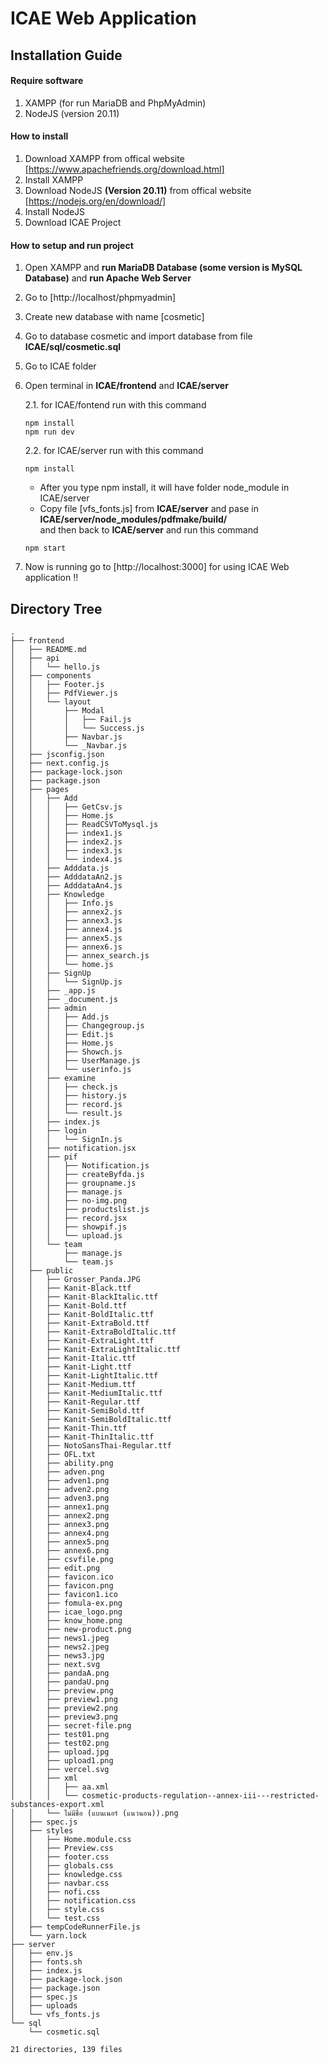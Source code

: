 # ICAE Web Application

## Installation Guide
#### Require software
1. XAMPP (for run MariaDB and PhpMyAdmin)
2. NodeJS (version 20.11)  

#### How to install
1. Download XAMPP from offical website [https://www.apachefriends.org/download.html]
2. Install XAMPP
3. Download NodeJS **(Version 20.11)** from offical website [https://nodejs.org/en/download/]
4. Install NodeJS
5. Download ICAE Project

#### How to setup and run project
1. Open XAMPP and **run MariaDB Database (some version is MySQL Database)** and **run Apache Web Server**
2. Go to [http://localhost/phpmyadmin]
3. Create new database with name [cosmetic]
4. Go to database cosmetic and import database from file **ICAE/sql/cosmetic.sql**
5. Go to ICAE folder
6. Open terminal in **ICAE/frontend** and **ICAE/server**
   
   2.1. for ICAE/fontend run with this command
   ```
   npm install
   npm run dev
   ```
   2.2. for ICAE/server run with this command
   ```
   npm install
   ```
   - After you type npm install, it will have folder node_module in ICAE/server
   - Copy file [vfs_fonts.js] from **ICAE/server** and pase in **ICAE/server/node_modules/pdfmake/build/**  
   and then back to **ICAE/server** and run this command
   ```
   npm start
   ```
8. Now is running go to [http://localhost:3000] for using ICAE Web application !!

## Directory Tree
```
.
├── frontend
│   ├── README.md
│   ├── api
│   │   └── hello.js
│   ├── components
│   │   ├── Footer.js
│   │   ├── PdfViewer.js
│   │   └── layout
│   │       ├── Modal
│   │       │   ├── Fail.js
│   │       │   └── Success.js
│   │       ├── Navbar.js
│   │       └── _Navbar.js
│   ├── jsconfig.json
│   ├── next.config.js
│   ├── package-lock.json
│   ├── package.json
│   ├── pages
│   │   ├── Add
│   │   │   ├── GetCsv.js
│   │   │   ├── Home.js
│   │   │   ├── ReadCSVToMysql.js
│   │   │   ├── index1.js
│   │   │   ├── index2.js
│   │   │   ├── index3.js
│   │   │   └── index4.js
│   │   ├── Adddata.js
│   │   ├── AdddataAn2.js
│   │   ├── AdddataAn4.js
│   │   ├── Knowledge
│   │   │   ├── Info.js
│   │   │   ├── annex2.js
│   │   │   ├── annex3.js
│   │   │   ├── annex4.js
│   │   │   ├── annex5.js
│   │   │   ├── annex6.js
│   │   │   ├── annex_search.js
│   │   │   └── home.js
│   │   ├── SignUp
│   │   │   └── SignUp.js
│   │   ├── _app.js
│   │   ├── _document.js
│   │   ├── admin
│   │   │   ├── Add.js
│   │   │   ├── Changegroup.js
│   │   │   ├── Edit.js
│   │   │   ├── Home.js
│   │   │   ├── Showch.js
│   │   │   ├── UserManage.js
│   │   │   └── userinfo.js
│   │   ├── examine
│   │   │   ├── check.js
│   │   │   ├── history.js
│   │   │   ├── record.js
│   │   │   └── result.js
│   │   ├── index.js
│   │   ├── login
│   │   │   └── SignIn.js
│   │   ├── notification.jsx
│   │   ├── pif
│   │   │   ├── Notification.js
│   │   │   ├── createByfda.js
│   │   │   ├── groupname.js
│   │   │   ├── manage.js
│   │   │   ├── no-img.png
│   │   │   ├── productslist.js
│   │   │   ├── record.jsx
│   │   │   ├── showpif.js
│   │   │   └── upload.js
│   │   └── team
│   │       ├── manage.js
│   │       └── team.js
│   ├── public
│   │   ├── Grosser_Panda.JPG
│   │   ├── Kanit-Black.ttf
│   │   ├── Kanit-BlackItalic.ttf
│   │   ├── Kanit-Bold.ttf
│   │   ├── Kanit-BoldItalic.ttf
│   │   ├── Kanit-ExtraBold.ttf
│   │   ├── Kanit-ExtraBoldItalic.ttf
│   │   ├── Kanit-ExtraLight.ttf
│   │   ├── Kanit-ExtraLightItalic.ttf
│   │   ├── Kanit-Italic.ttf
│   │   ├── Kanit-Light.ttf
│   │   ├── Kanit-LightItalic.ttf
│   │   ├── Kanit-Medium.ttf
│   │   ├── Kanit-MediumItalic.ttf
│   │   ├── Kanit-Regular.ttf
│   │   ├── Kanit-SemiBold.ttf
│   │   ├── Kanit-SemiBoldItalic.ttf
│   │   ├── Kanit-Thin.ttf
│   │   ├── Kanit-ThinItalic.ttf
│   │   ├── NotoSansThai-Regular.ttf
│   │   ├── OFL.txt
│   │   ├── ability.png
│   │   ├── adven.png
│   │   ├── adven1.png
│   │   ├── adven2.png
│   │   ├── adven3.png
│   │   ├── annex1.png
│   │   ├── annex2.png
│   │   ├── annex3.png
│   │   ├── annex4.png
│   │   ├── annex5.png
│   │   ├── annex6.png
│   │   ├── csvfile.png
│   │   ├── edit.png
│   │   ├── favicon.ico
│   │   ├── favicon.png
│   │   ├── favicon1.ico
│   │   ├── fomula-ex.png
│   │   ├── icae_logo.png
│   │   ├── know_home.png
│   │   ├── new-product.png
│   │   ├── news1.jpeg
│   │   ├── news2.jpeg
│   │   ├── news3.jpg
│   │   ├── next.svg
│   │   ├── pandaA.png
│   │   ├── pandaU.png
│   │   ├── preview.png
│   │   ├── preview1.png
│   │   ├── preview2.png
│   │   ├── preview3.png
│   │   ├── secret-file.png
│   │   ├── test01.png
│   │   ├── test02.png
│   │   ├── upload.jpg
│   │   ├── upload1.png
│   │   ├── vercel.svg
│   │   ├── xml
│   │   │   ├── aa.xml
│   │   │   └── cosmetic-products-regulation--annex-iii---restricted-substances-export.xml
│   │   └── ไม่มีชื่อ (แบนเนอร์ (แนวนอน)).png
│   ├── spec.js
│   ├── styles
│   │   ├── Home.module.css
│   │   ├── Preview.css
│   │   ├── footer.css
│   │   ├── globals.css
│   │   ├── knowledge.css
│   │   ├── navbar.css
│   │   ├── nofi.css
│   │   ├── notification.css
│   │   ├── style.css
│   │   └── test.css
│   ├── tempCodeRunnerFile.js
│   └── yarn.lock
├── server
│   ├── env.js
│   ├── fonts.sh
│   ├── index.js
│   ├── package-lock.json
│   ├── package.json
│   ├── spec.js
│   ├── uploads
│   └── vfs_fonts.js
└── sql
    └── cosmetic.sql

21 directories, 139 files
```
